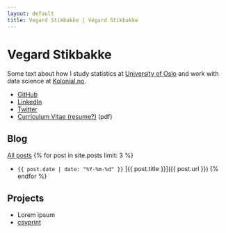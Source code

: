 ```yaml
---
layout: default
title: Vegard Stikbakke | Vegard Stikbakke
---
```


# Vegard Stikbakke

Some text about how I study statistics at [University of Oslo](http://google.com) and work with data science at [Kolonial.no](http://kolonial.no).

- [GitHub](https://github.com/vegarsti)
- [LinkedIn](https://no.linkedin.com/in/vegardstikbakke)
- [Twitter](https://twitter.com/vegardstikbakke)
- [Curriculum Vitae (resume?)](https://google.com) (pdf)

## Blog

[All posts](/blog.html)
{% for post in site.posts limit: 3 %}
- `{{ post.date | date: "%Y-%m-%d" }}` [{{ post.title }}]({{ post.url }}) {% endfor %}

## Projects

- Lorem ipsum
- [csvprint](http://github.com/vegarsti/csvprint)